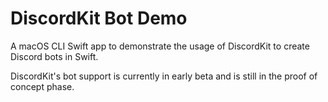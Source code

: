 #  DiscordKit Bot Demo

A macOS CLI Swift app to demonstrate the usage of DiscordKit
to create Discord bots in Swift.

DiscordKit's bot support is currently in early beta and is still
in the proof of concept phase.
